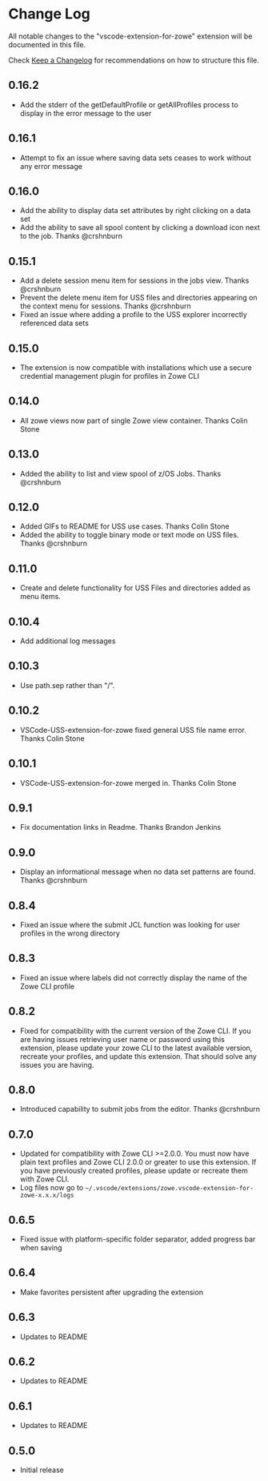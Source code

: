 # Change Log
All notable changes to the "vscode-extension-for-zowe" extension will be documented in this file.

Check [Keep a Changelog](http://keepachangelog.com/) for recommendations on how to structure this file.

## 0.16.2
 - Add the stderr of the getDefaultProfile or getAllProfiles process to display in the error message to the user
## 0.16.1
 - Attempt to fix an issue where saving data sets ceases to work without any error message
## 0.16.0
 - Add the ability to display data set attributes by right clicking on a data set
 - Add the ability to save all spool content by clicking a download icon next to the job. Thanks @crshnburn
## 0.15.1
 - Add a delete session menu item for sessions in the jobs view. Thanks @crshnburn
 - Prevent the delete menu item for USS files and directories appearing on the context menu for sessions. Thanks @crshnburn
 - Fixed an issue where adding a profile to the USS explorer incorrectly referenced data sets
## 0.15.0
 - The extension is now compatible with installations which use a secure credential management plugin
   for profiles in Zowe CLI
## 0.14.0
 - All zowe views now part of single Zowe view container. Thanks Colin Stone
## 0.13.0
 - Added the ability to list and view spool of z/OS Jobs. Thanks @crshnburn
## 0.12.0
 - Added GIFs to README for USS use cases. Thanks Colin Stone
 - Added the ability to toggle binary mode or text mode on USS files. Thanks @crshnburn
## 0.11.0
 - Create and delete functionality for USS Files and directories added as menu items.
## 0.10.4
 - Add additional log messages
## 0.10.3
 - Use path.sep rather than "/".
## 0.10.2
 - VSCode-USS-extension-for-zowe fixed general USS file name error. Thanks Colin Stone
## 0.10.1
 - VSCode-USS-extension-for-zowe merged in. Thanks Colin Stone
## 0.9.1
 - Fix documentation links in Readme. Thanks Brandon Jenkins
## 0.9.0
 - Display an informational message when no data set patterns are found. Thanks @crshnburn
## 0.8.4
 - Fixed an issue where the submit JCL function was looking for user profiles in the wrong directory
## 0.8.3
 - Fixed an issue where labels did not correctly display the name of the Zowe CLI profile
## 0.8.2
- Fixed for compatibility with the current version of the Zowe CLI. If you are having issues retrieving user name or password using this extension,
please update your zowe CLI to the latest available version, recreate your profiles, and update this extension. That should solve any issues you are having.

## 0.8.0
- Introduced capability to submit jobs from the editor. Thanks @crshnburn
## 0.7.0
- Updated for compatibility with Zowe CLI >=2.0.0. You must now have plain text profiles and Zowe CLI 2.0.0 or greater to use this extension. If you have previously created profiles, please update or recreate them with Zowe CLI.
- Log files now go to `~/.vscode/extensions/zowe.vscode-extension-for-zowe-x.x.x/logs`

## 0.6.5
- Fixed issue with platform-specific folder separator, added progress bar when saving
## 0.6.4
- Make favorites persistent after upgrading the extension
## 0.6.3
- Updates to README
## 0.6.2
- Updates to README
## 0.6.1
- Updates to README
## 0.5.0
- Initial release
